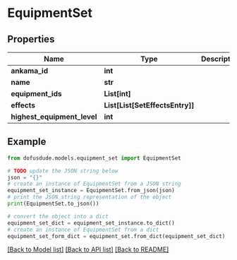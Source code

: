 # EquipmentSet


## Properties

Name | Type | Description | Notes
------------ | ------------- | ------------- | -------------
**ankama_id** | **int** |  | [optional] 
**name** | **str** |  | [optional] 
**equipment_ids** | **List[int]** |  | [optional] 
**effects** | **List[List[SetEffectsEntry]]** |  | [optional] 
**highest_equipment_level** | **int** |  | [optional] 

## Example

```python
from dofusdude.models.equipment_set import EquipmentSet

# TODO update the JSON string below
json = "{}"
# create an instance of EquipmentSet from a JSON string
equipment_set_instance = EquipmentSet.from_json(json)
# print the JSON string representation of the object
print(EquipmentSet.to_json())

# convert the object into a dict
equipment_set_dict = equipment_set_instance.to_dict()
# create an instance of EquipmentSet from a dict
equipment_set_form_dict = equipment_set.from_dict(equipment_set_dict)
```
[[Back to Model list]](../README.md#documentation-for-models) [[Back to API list]](../README.md#documentation-for-api-endpoints) [[Back to README]](../README.md)


